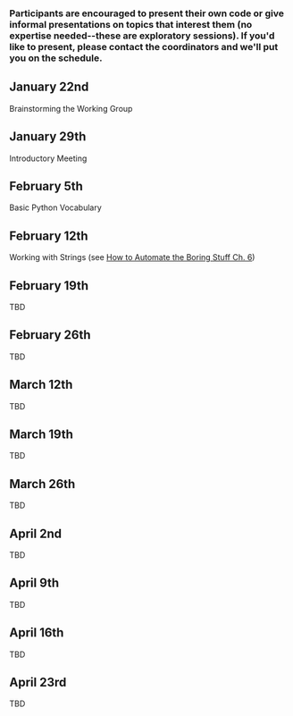 ### Participants are encouraged to present their own code or give informal presentations on topics that interest them (no expertise needed--these are exploratory sessions). If you'd like to present, please contact the coordinators and we'll put you on the schedule.

## January 22nd
Brainstorming the Working Group

## January 29th 
Introductory Meeting

## February 5th 
Basic Python Vocabulary

## February 12th
Working with Strings (see [How to Automate the Boring Stuff Ch. 6](https://automatetheboringstuff.com/chapter6/))

## February 19th
TBD

## February 26th
TBD

## March 12th
TBD

## March 19th
TBD

## March 26th
TBD

## April 2nd
TBD

## April 9th
TBD

## April 16th
TBD

## April 23rd
TBD
